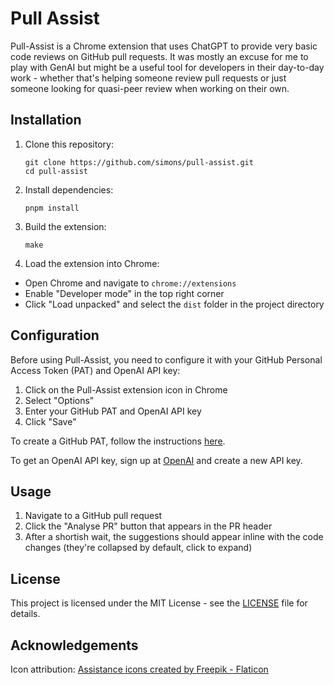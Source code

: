 # Pull Assist

Pull-Assist is a Chrome extension that uses ChatGPT to provide very basic code reviews on GitHub pull requests. It was mostly an excuse for me to play with GenAI but might be a useful tool for developers in their day-to-day work - whether that's helping someone review pull requests or just someone looking for quasi-peer review when working on their own. 

## Installation

1. Clone this repository:
   ```
   git clone https://github.com/simons/pull-assist.git
   cd pull-assist
   ```
2. Install dependencies:
   ```
   pnpm install
   ```
3. Build the extension:
   ```
   make
   ```
4. Load the extension into Chrome:
- Open Chrome and navigate to `chrome://extensions`
- Enable "Developer mode" in the top right corner
- Click "Load unpacked" and select the `dist` folder in the project directory

## Configuration
Before using Pull-Assist, you need to configure it with your GitHub Personal Access Token (PAT) and OpenAI API key:

1. Click on the Pull-Assist extension icon in Chrome
2. Select "Options"
3. Enter your GitHub PAT and OpenAI API key
4. Click "Save"

To create a GitHub PAT, follow the instructions [here](https://docs.github.com/en/authentication/keeping-your-account-and-data-secure/creating-a-personal-access-token).

To get an OpenAI API key, sign up at [OpenAI](https://openai.com/) and create a new API key.

## Usage

1. Navigate to a GitHub pull request
1. Click the "Analyse PR" button that appears in the PR header
1. After a shortish wait, the suggestions should appear inline with the code changes (they're collapsed by default, click to expand)

## License

This project is licensed under the MIT License - see the [LICENSE](LICENSE) file for details.

## Acknowledgements

Icon attribution: [Assistance icons created by Freepik - Flaticon](https://www.flaticon.com/free-icons/assistance)
